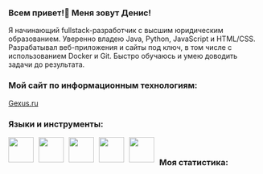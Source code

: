### Всем привет!👋 Меня зовут Денис! 

Я начинающий fullstack-разработчик с высшим юридическим образованием. Уверенно владею Java, Python, JavaScript и HTML/CSS. Разрабатывал веб-приложения и сайты под ключ, в том числе с использованием Docker и Git. Быстро обучаюсь и умею доводить задачи до результата.

### Мой сайт по информационным технологиям:

<a href="https://gexus.ru/" target="_blank">Gexus.ru</a>

### Языки и инструменты:

<img src="https://cdn.jsdelivr.net/gh/devicons/devicon@latest/icons/java/java-original-wordmark.svg" style="float: left; width: 50px; height: 50px; margin-right: 10px;" />&nbsp;
<img src="https://cdn.jsdelivr.net/gh/devicons/devicon@latest/icons/csharp/csharp-original.svg" style="float: left; width: 50px; height: 50px; margin-right: 10px;" />&nbsp;
<img src="https://cdn.jsdelivr.net/gh/devicons/devicon@latest/icons/python/python-original-wordmark.svg" style="float: left; width: 50px; height: 50px; margin-right: 10px;" />&nbsp;
<img src="https://cdn.jsdelivr.net/gh/devicons/devicon@latest/icons/docker/docker-original-wordmark.svg" style="float: left; width: 50px; height: 50px; margin-right: 10px;" />&nbsp;
<img src="https://cdn.jsdelivr.net/gh/devicons/devicon@latest/icons/git/git-plain-wordmark.svg" style="float: left; width: 50px; height: 50px; margin-right: 10px;" />&nbsp;


### Моя статистика:

<div id="stat" align="center">
    <img src="http://github-profile-summary-cards.vercel.app/api/cards/profile-details?username=Zordonlord&theme=transparent" alt=""/>
    <img src="http://github-profile-summary-cards.vercel.app/api/cards/most-commit-language?username=Zordonlord&theme=transparent" alt=""/>
     <img src="http://github-profile-summary-cards.vercel.app/api/cards/stats?username=Zordonlord&theme=transparent" alt=""/>
</div>

